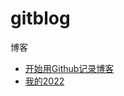 # gitblog
博客

- [开始用Github记录博客](https://github.com/zachthinking/gitblog/issues/1)
- [我的2022](https://github.com/zachthinking/2022)
